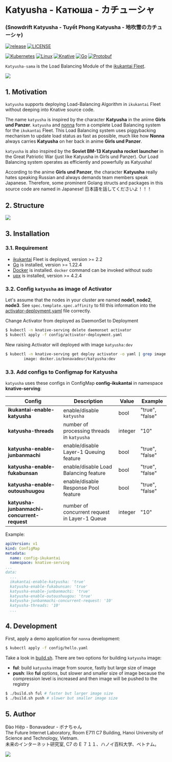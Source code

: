 # Katyusha - Катюша - カチューシャ

### (Snowdrift Katyusha - Tuyết Phong Katyusha - 地吹雪のカチューシャ)

[![release](https://img.shields.io/badge/katyusha--v0.1-log?style=flat&label=release&color=bisque)]()
[![LICENSE](https://img.shields.io/badge/license-Apache%202.0-blue.svg)](https://www.apache.org/licenses/LICENSE-2.0)

[![Kubernetes](https://img.shields.io/badge/kubernetes-%23326ce5.svg?style=for-the-badge&logo=kubernetes&logoColor=white&link=https%3A%2F%2Fkubernetes.io)](https://kubernetes.io/)
[![Linux](https://img.shields.io/badge/Linux-FCC624?style=for-the-badge&logo=linux&logoColor=black)]()
[![Knative](https://img.shields.io/badge/knative-log?style=for-the-badge&logo=knative&logoColor=white&labelColor=%230865AD&color=%230865AD)](https://knative.dev/docs/)
[![Go](https://img.shields.io/badge/go-%2300ADD8.svg?style=for-the-badge&logo=go&logoColor=white)](https://go.dev/)
[![Protobuf](https://img.shields.io/badge/Protobuf-log?style=for-the-badge&logo=nani&logoColor=green&labelColor=red&color=darkgreen)](https://protobuf.dev/)

`Katyusha-sama` is the Load Balancing Module of the [ikukantai Fleet](https://github.com/bonavadeur/ikukantai).

![](docs/images/katyusha_wp.jpg)

## 1. Motivation

`katyusha` supports deploying Load-Balancing Algorithm in `ikukantai` Fleet without deeping into Knative source code.

The name `katyusha` is inspired by the character **Katyusha** in the anime **Girls und Panzer**. `katyusha` and [nonna](https://github.com/bonavadeur/nonna) form a complete Load Balancing system for the `ikukantai` Fleet. This Load Balancing system uses piggybacking mechanism to update load status as fast as possible, much like how **Nonna** always carries **Katyusha** on her back in anime **Girls und Panzer**.

`katyusha` is also inspired by the **Soviet BM-13 Katyusha rocket launcher** in the Great Patriotic War (just like Katyusha in Girls und Panzer). Our Load Balancing system operates as efficiently and powerfully as Katyusha!

According to the anime **Girls und Panzer**, the character **Katyusha** really hates speaking Russian and always demands team members speak Japanese. Therefore, some prominent Golang structs and packages in this source code are named in Japanese! 日本語を話してくださいよ！！！

## 2. Structure

![](docs/images/katyusha-structure.jpg)

## 3. Installation

### 3.1. Requirement

+ [ikukantai](https://github.com/bonavadeur/ikukantai?tab=readme-ov-file#3-installation) Fleet is deployed, version >= 2.2
+ [Go](https://go.dev/doc/install) is installed, version >= 1.22.4
+ [Docker]() is installed. `docker` command can be invoked without sudo
+ [upx](https://upx.github.io/) is installed, version >= 4.2.4

### 3.2. Config `katyusha` as image of Activator

Let's assume that the nodes in your cluster are named **node1**, **node2**, **node3**. See `spec.template.spec.affinity` to fill this information into the [activator-deployment.yaml](config/activator-deployment.yaml) file correctly.

Change Activator from deployed as DaemonSet to Deployment

```bash
$ kubectl -n knative-serving delete daemonset activator
$ kubectl apply -f config/activator-deployment.yaml
```

New raising Activator will deployed with image `katyusha:dev`

```bash
$ kubectl -n knative-serving get deploy activator -o yaml | grep image:
        image: docker.io/bonavadeur/katyusha:dev
```

### 3.3. Add configs to Configmap for Katyusha

`katyusha` uses these configs in ConfigMap **config-ikukantai** in namespace **knative-serving**:

| Config | Description | Value | Example |
|-|-|-|-|
| **ikukantai-enable-katyusha** | enable/disable `katyusha` | bool | "true", "false" |
| **katyusha-threads** | number of processing threads in `katyusha` | integer | "10" |
| **katyusha-enable-junbanmachi** | enable/disable Layer-1 Queuing feature | bool | "true", "false" |
| **katyusha-enable-fukabunsan** | enable/disable Load Balancing feature | bool | "true", "false" |
| **katyusha-enable-outoushuugou** | enable/disable Response Pool feature | bool | "true", "false" |
| **katyusha-junbanmachi-concurrent-request** | number of concurrent request in Layer-1 Queue | integer | "10" |

Example:

```yaml
apiVersion: v1
kind: ConfigMap
metadata:
  name: config-ikukantai
  namespace: knative-serving
...
data:
  ...
  ikukantai-enable-katyusha: 'true'
  katyusha-enable-fukabunsan: 'true'
  katyusha-enable-junbanmachi: 'true'
  katyusha-enable-outoushuugou: 'true'
  katyusha-junbanmachi-concurrent-request: '10'
  katyusha-threads: '10'
  ...
```

## 4. Development

First, apply a demo application for `nonna` development:

```bash
$ kubectl apply -f config/hello.yaml
```

Take a look in [build.sh](./build.sh). There are two options for building `katyusha` image:
+ **ful**: build `katyusha` image from source, fastly but large size of image
+ **push**: like **ful** options, but slower and smaller size of image because the compression level is increased and then image will be pushed to the registry

```bash
$ ./build.sh ful # faster but larger image size
$ ./build.sh push # slower but smaller image size
```

## 5. Author

Đào Hiệp - Bonavadeur - ボナちゃん  
The Future Internet Laboratory, Room E711 C7 Building, Hanoi University of Science and Technology, Vietnam.  
未来のインターネット研究室, C7 の E ７１１、ハノイ百科大学、ベトナム。  

![](docs/images/github-wp.png)
